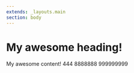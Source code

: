 ```yaml
---
extends: _layouts.main
section: body
---
```

 
# My awesome heading!
 
My awesome content! 444  8888888 999999999